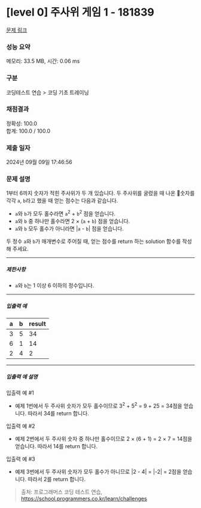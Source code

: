 # [level 0] 주사위 게임 1 - 181839 

[문제 링크](https://school.programmers.co.kr/learn/courses/30/lessons/181839) 

### 성능 요약

메모리: 33.5 MB, 시간: 0.06 ms

### 구분

코딩테스트 연습 > 코딩 기초 트레이닝

### 채점결과

정확성: 100.0<br/>합계: 100.0 / 100.0

### 제출 일자

2024년 09월 09일 17:46:56

### 문제 설명

<p>1부터 6까지 숫자가 적힌 주사위가 두 개 있습니다. 두 주사위를 굴렸을 때 나온 숫자를 각각 <code>a</code>, <code>b</code>라고 했을 때 얻는 점수는 다음과 같습니다.</p>

<ul>
<li><code>a</code>와 <code>b</code>가 모두 홀수라면 <code>a</code><sup>2</sup> + <code>b</code><sup>2</sup> 점을 얻습니다.</li>
<li><code>a</code>와 <code>b</code> 중 하나만 홀수라면 2 × (<code>a</code> + <code>b</code>) 점을 얻습니다.</li>
<li><code>a</code>와 <code>b</code> 모두 홀수가 아니라면 |<code>a</code> - <code>b</code>| 점을 얻습니다.</li>
</ul>

<p>두 정수 <code>a</code>와 <code>b</code>가 매개변수로 주어질 때, 얻는 점수를 return 하는 solution 함수를 작성해 주세요.</p>

<hr>

<h5>제한사항</h5>

<ul>
<li><code>a</code>와 <code>b</code>는 1 이상 6 이하의 정수입니다.</li>
</ul>

<hr>

<h5>입출력 예</h5>
<table class="table">
        <thead><tr>
<th>a</th>
<th>b</th>
<th>result</th>
</tr>
</thead>
        <tbody><tr>
<td>3</td>
<td>5</td>
<td>34</td>
</tr>
<tr>
<td>6</td>
<td>1</td>
<td>14</td>
</tr>
<tr>
<td>2</td>
<td>4</td>
<td>2</td>
</tr>
</tbody>
      </table>
<hr>

<h5>입출력 예 설명</h5>

<p>입출력 예 #1</p>

<ul>
<li>예제 1번에서 두 주사위 숫자가 모두 홀수이므로 3<sup>2</sup> + 5<sup>2</sup> = 9 + 25 = 34점을 얻습니다. 따라서 34를 return 합니다.</li>
</ul>

<p>입출력 예 #2</p>

<ul>
<li>예제 2번에서 두 주사위 숫자 중 하나만 홀수이므로 2 × (6 + 1) = 2 × 7 = 14점을 얻습니다. 따라서 14를 return 합니다.</li>
</ul>

<p>입출력 예 #3</p>

<ul>
<li>예제 3번에서 두 주사위 숫자가 모두 홀수가 아니므로 |2 - 4| = |-2| = 2점을 얻습니다. 따라서 2를 return 합니다.</li>
</ul>


> 출처: 프로그래머스 코딩 테스트 연습, https://school.programmers.co.kr/learn/challenges